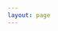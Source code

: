 ```yaml
---
layout: page
---
```


<script setup>
import Home from '../.vitepress/theme/pages/Home.vue';
</script>

<Home />
